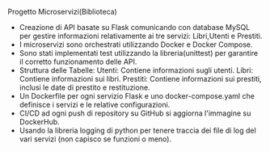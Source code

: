 Progetto Microservizi(Biblioteca)

- Creazione di API basate su Flask comunicando con database MySQL per gestire informazioni relativamente ai tre servizi:
  Libri,Utenti e Prestiti.
- I microservizi sono orchestrati utilizzando Docker e Docker Compose.
- Sono stati implementati test utilizzando la libreria(unittest) per garantire il corretto funzionamento delle API.
- Struttura delle Tabelle:
    Utenti: Contiene informazioni sugli utenti.
    Libri: Contiene informazioni sui libri.
    Prestiti: Contiene informazioni sui prestiti, inclusi le date di prestito e restituzione.
- Un Dockerfile per ogni servizio Flask e uno docker-compose.yaml che definisce i servizi e le relative configurazioni.
- CI/CD ad ogni push di repository su GitHub si aggiorna l'immagine su DockerHub.
- Usando la libreria logging di python per tenere traccia dei file di log del vari servizi (non capisco se funzioni o meno).
